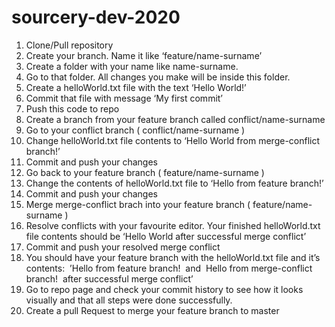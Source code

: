 # sourcery-dev-2020

1. Clone/Pull repository
2. Create your branch. Name it like ‘feature/name-surname’
3. Create a folder with your name like name-surname.
4. Go to that folder. All changes you make will be inside this folder.
5. Create a helloWorld.txt file with the text ‘Hello World!’
6. Commit that file with message ‘My first commit’
7. Push this code to repo
8. Create a branch from your feature branch called conflict/name-surname
9. Go to your conflict branch ( conflict/name-surname )
10. Change helloWorld.txt file contents to ‘Hello World from merge-conflict branch!’
11. Commit and push your changes
12. Go back to your feature branch ( feature/name-surname )
13. Change the contents of helloWorld.txt file to ‘Hello from feature branch!’
14. Commit and push your changes
15. Merge merge-conflict brach into your feature branch ( feature/name-surname )
16. Resolve conflicts with your favourite editor. Your finished helloWorld.txt file contents should be ‘Hello World after successful merge conflict’
17. Commit and push your resolved merge conflict
18. You should have your feature branch with the helloWorld.txt file and it’s contents:  ’Hello from feature branch!  and  Hello from merge-conflict branch!  after successful merge conflict’
19. Go to repo page and check your commit history to see how it looks visually and that all steps were done successfully.
20. Create a pull Request to merge your feature branch to master
